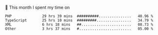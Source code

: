 📅 This month I spent my time on

<!--START_SECTION:waka-->

```text
PHP              29 hrs 39 mins  ##########...............   40.96 %
TypeScript       25 hrs 10 mins  #########................   34.79 %
XML              6 hrs 18 mins   ##.......................   08.73 %
Other            3 hrs 37 mins   #........................   05.00 %
```

<!--END_SECTION:waka-->
